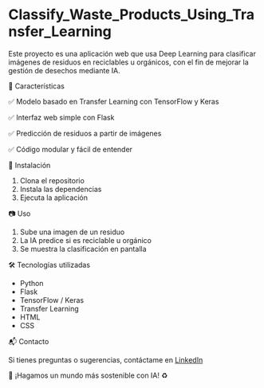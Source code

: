 # Classify_Waste_Products_Using_Transfer_Learning
Este proyecto es una aplicación web que usa Deep Learning para clasificar imágenes de residuos en reciclables u orgánicos, con el fin de mejorar la gestión de desechos mediante IA.

📌 Características

✅ Modelo basado en Transfer Learning con TensorFlow y Keras

✅ Interfaz web simple con Flask

✅ Predicción de residuos a partir de imágenes

✅ Código modular y fácil de entender

🚀 Instalación
1. Clona el repositorio
2. Instala las dependencias
3. Ejecuta la aplicación

📷 Uso

1. Sube una imagen de un residuo
2. La IA predice si es reciclable u orgánico
3. Se muestra la clasificación en pantalla

🛠 Tecnologías utilizadas
- Python
- Flask
- TensorFlow / Keras
- Transfer Learning
- HTML
- CSS

📬 Contacto

Si tienes preguntas o sugerencias, contáctame en [LinkedIn](source:https://www.linkedin.com/in/luis-fernando-camargo-nieto083197/)

🚀 ¡Hagamos un mundo más sostenible con IA! ♻️
